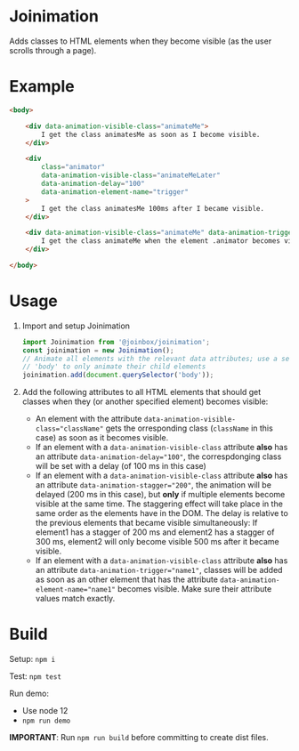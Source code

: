 # Joinimation

Adds classes to HTML elements when they become visible (as the user scrolls through a page).

# Example

```html
<body>

    <div data-animation-visible-class="animateMe">
        I get the class animatesMe as soon as I become visible.
    </div>

    <div
        class="animator"
        data-animation-visible-class="animateMeLater"
        data-animation-delay="100"
        data-animation-element-name="trigger"
    >
        I get the class animatesMe 100ms after I became visible.
    </div>

    <div data-animation-visible-class="animateMe" data-animation-trigger="trigger">
        I get the class animateMe when the element .animator becomes visible.
    </div>

</body>
```

# Usage

1. Import and setup Joinimation
    ```javascript
    import Joinimation from '@joinbox/joinimation';
    const joinimation = new Joinimation();
    // Animate all elements with the relevant data attributes; use a selector different than
    // 'body' to only animate their child elements
    joinimation.add(document.querySelector('body'));
    ````

2. Add the following attributes to all HTML elements that should get classes when they (or another
   specified element) becomes visible:

    - An element with the attribute `data-animation-visible-class="className"` gets the 
      orresponding class (`className` in this case) as soon as it becomes visible.
    - If an element with a `data-animation-visible-class` attribute **also** has an attribute
      `data-animation-delay="100"`, the correspdonging class will be set with a delay (of 100 ms
      in this case)
    - If an element with a `data-animation-visible-class` attribute **also** has an attribute
      `data-animation-stagger="200"`, the animation will be delayed (200 ms in this case), but
      **only** if multiple elements become visible at the same time. The staggering effect will 
      take place in the same order as the elements have in the DOM. The delay is relative to the 
      previous elements that became visible simultaneously: If element1 has a stagger of 200 ms and
      element2 has a stagger of 300 ms, element2 will only become visible 500 ms after it
      became visible.
    - If an element with a `data-animation-visible-class` attribute **also** has an attribute 
      `data-animation-trigger="name1"`, classes will be added as soon as an other element that
      has the attribute `data-animation-element-name="name1"` becomes visible. Make sure their
      attribute values match exactly.

# Build

Setup: `npm i`

Test: `npm test`

Run demo:
- Use node 12
- `npm run demo`

**IMPORTANT**: Run `npm run build` before committing to create dist files.

